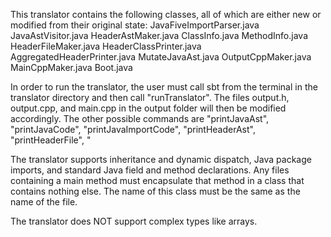 This translator contains the following classes, all of which are either new or modified from their original state:
JavaFiveImportParser.java
JavaAstVisitor.java
HeaderAstMaker.java
ClassInfo.java
MethodInfo.java
HeaderFileMaker.java
HeaderClassPrinter.java
AggregatedHeaderPrinter.java
MutateJavaAst.java
OutputCppMaker.java
MainCppMaker.java
Boot.java

In order to run the translator, the user must call sbt from the terminal in the translator directory and then call "runTranslator". The files output.h, output.cpp, and main.cpp in the output folder will then be modified accordingly. 
The other possible commands are "printJavaAst", "printJavaCode", "printJavaImportCode", "printHeaderAst", "printHeaderFile", "

The translator supports inheritance and dynamic dispatch, Java package imports, and standard Java field and method declarations. 
Any files containing a main method must encapsulate that method in a class that contains nothing else. The name of this class must be the same as the name of the file.

The translator does NOT support complex types like arrays. 

